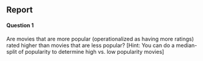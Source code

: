 ## Report
#### Question 1
Are movies that are more popular (operationalized as having more ratings) rated higher than movies that are less popular? [Hint: You can do a median-split of popularity to determine high vs. low popularity movies]